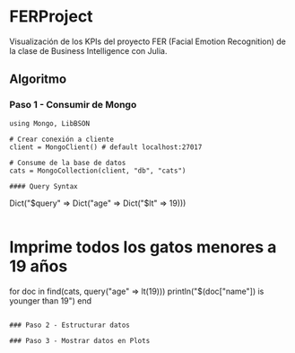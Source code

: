 # FERProject
Visualización de los KPIs del proyecto FER (Facial Emotion Recognition) de la clase de Business Intelligence con Julia.

## Algoritmo

### Paso 1 - Consumir de Mongo

```
using Mongo, LibBSON

# Crear conexión a cliente
client = MongoClient() # default localhost:27017

# Consume de la base de datos
cats = MongoCollection(client, "db", "cats")

#### Query Syntax

```
Dict("\$query" => Dict("age" => Dict("$lt" => 19)))
```

```
# Imprime todos los gatos menores a 19 años
for doc in find(cats, query("age" => lt(19)))
  println("$(doc["name"]) is younger than 19")
end
```

### Paso 2 - Estructurar datos

### Paso 3 - Mostrar datos en Plots

